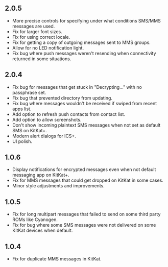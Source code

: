## 2.0.5
 * More precise controls for specifying under what conditions SMS/MMS messages are used.
 * Fix for larger font sizes.
 * Fix for using correct locale.
 * Fix for getting a copy of outgoing messages sent to MMS groups.
 * Allow for no LED notification light.
 * Fix bug where push messages weren't resending when connectivity returned in some situations.

## 2.0.4
 * Fix bug for messages that get stuck in "Decrypting..." with no passphrase set.
 * Fix bug that prevented directory from updating.
 * Fix bug where messages wouldn't be received if swiped from recent apps list.
 * Add option to refresh push contacts from contact list.
 * Add option to allow screenshots.
 * Don't show incoming plaintext SMS messages when not set as default SMS on KitKat+.
 * Modern alert dialogs for ICS+.
 * UI polish.

## 1.0.6
 * Display notifications for encrypted messages even when not default messaging app on KitKat+.
 * Fix for MMS messages that could get dropped on KitKat in some cases.
 * Minor style adjustments and improvements.

## 1.0.5
 * Fix for long multipart messages that failed to send on some third party ROMs like Cyanogen.
 * Fix for bug where some SMS messages were not delivered on some KitKat devices when default.

## 1.0.4
 * Fix for duplicate MMS messages in KitKat.
